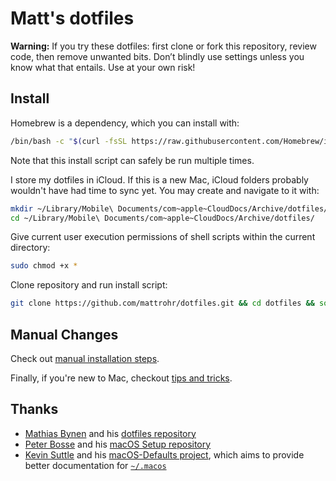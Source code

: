 # Matt's dotfiles
**Warning:** If you try these dotfiles: first clone or fork this repository, review code, then remove unwanted bits. Don’t blindly use settings unless you know what that entails. Use at your own risk!

## Install
Homebrew is a dependency, which you can install with:
```bash 
/bin/bash -c "$(curl -fsSL https://raw.githubusercontent.com/Homebrew/install/master/install.sh)" &> /dev/null
```
Note that this install script can safely be run multiple times.

I store my dotfiles in iCloud. If this is a new Mac, iCloud folders probably wouldn't have had time to sync yet. You may create and navigate to it with:
```bash
mkdir ~/Library/Mobile\ Documents/com~apple~CloudDocs/Archive/dotfiles/
cd ~/Library/Mobile\ Documents/com~apple~CloudDocs/Archive/dotfiles/
```

Give current user execution permissions of shell scripts within the current directory:
```bash
sudo chmod +x *
```
Clone repository and run install script:
```bash
git clone https://github.com/mattrohr/dotfiles.git && cd dotfiles && source bootstrap.sh
```

## Manual Changes

Check out [manual installation steps](./manual.md).

Finally, if you're new to Mac, checkout [tips and tricks](./tips.md).

## Thanks
* [Mathias Bynen](https://mathiasbynens.be/) and his [dotfiles repository](https://github.com/mathiasbynens/dotfiles)
* [Peter Bosse](https://github.com/ptb) and his [macOS Setup repository](https://github.com/ptb/mac-setup)
* [Kevin Suttle](http://kevinsuttle.com/) and his [macOS-Defaults project](https://github.com/kevinSuttle/macOS-Defaults), which aims to provide better documentation for [`~/.macos`](https://mths.be/macos)
